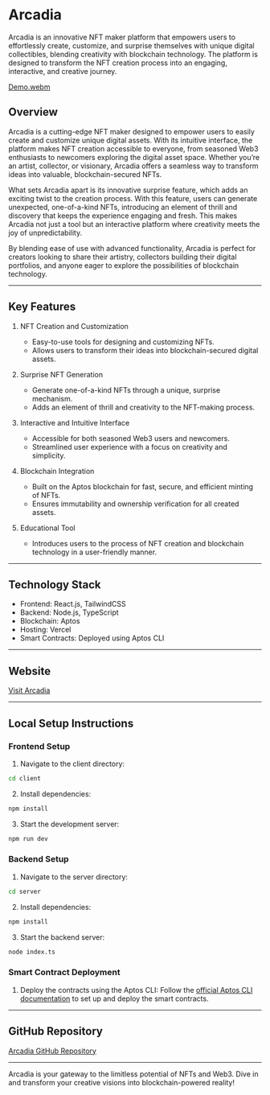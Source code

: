 # Arcadia

Arcadia is an innovative NFT maker platform that empowers users to effortlessly create, customize, and surprise themselves with unique digital collectibles, blending creativity with blockchain technology. The platform is designed to transform the NFT creation process into an engaging, interactive, and creative journey.

[Demo.webm](https://github.com/user-attachments/assets/2e853a5f-c2f5-4f88-978f-8fc8354b21a6)


## Overview

Arcadia is a cutting-edge NFT maker designed to empower users to easily create and customize unique digital assets. With its intuitive interface, the platform makes NFT creation accessible to everyone, from seasoned Web3 enthusiasts to newcomers exploring the digital asset space. Whether you’re an artist, collector, or visionary, Arcadia offers a seamless way to transform ideas into valuable, blockchain-secured NFTs.

What sets Arcadia apart is its innovative surprise feature, which adds an exciting twist to the creation process. With this feature, users can generate unexpected, one-of-a-kind NFTs, introducing an element of thrill and discovery that keeps the experience engaging and fresh. This makes Arcadia not just a tool but an interactive platform where creativity meets the joy of unpredictability.

By blending ease of use with advanced functionality, Arcadia is perfect for creators looking to share their artistry, collectors building their digital portfolios, and anyone eager to explore the possibilities of blockchain technology.

---

## Key Features

1. NFT Creation and Customization
   - Easy-to-use tools for designing and customizing NFTs.  
   - Allows users to transform their ideas into blockchain-secured digital assets.

2. Surprise NFT Generation
   - Generate one-of-a-kind NFTs through a unique, surprise mechanism.  
   - Adds an element of thrill and creativity to the NFT-making process.

3. Interactive and Intuitive Interface
   - Accessible for both seasoned Web3 users and newcomers.  
   - Streamlined user experience with a focus on creativity and simplicity.

4. Blockchain Integration
   - Built on the Aptos blockchain for fast, secure, and efficient minting of NFTs.  
   - Ensures immutability and ownership verification for all created assets.

5. Educational Tool
   - Introduces users to the process of NFT creation and blockchain technology in a user-friendly manner.

---

## Technology Stack

- Frontend: React.js, TailwindCSS  
- Backend: Node.js, TypeScript  
- Blockchain: Aptos  
- Hosting: Vercel  
- Smart Contracts: Deployed using Aptos CLI  

---

## Website
[Visit Arcadia](https://arcadia-rqjs.vercel.app)

---

## Local Setup Instructions

### Frontend Setup
1. Navigate to the client directory:
```bash
cd client
```
2. Install dependencies:
```bash
npm install
```
3. Start the development server:
```bash
npm run dev
```

### Backend Setup
1. Navigate to the server directory:
```bash
cd server
```
2. Install dependencies:
```bash
npm install
```
3. Start the backend server:
```bash
node index.ts
```

### Smart Contract Deployment
1. Deploy the contracts using the Aptos CLI:
   Follow the [official Aptos CLI documentation](https://aptos.dev/en/build/cli) to set up and deploy the smart contracts.

---

## GitHub Repository
[Arcadia GitHub Repository](https://github.com/Karan-Palan/arcadia)

---

Arcadia is your gateway to the limitless potential of NFTs and Web3. Dive in and transform your creative visions into blockchain-powered reality!

